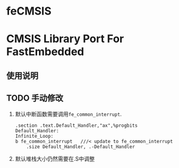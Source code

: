 # feCMSIS
# CMSIS Library Port For FastEmbedded
## 使用说明

## TODO 手动修改
1. 默认中断函数需要调用`fe_common_interrupt`.
    ```
    .section .text.Default_Handler,"ax",%progbits
    Default_Handler:
    Infinite_Loop:
    b fe_common_interrupt   ///< update to fe_common_interrupt
        .size Default_Handler, .-Default_Handler
   ```
2. 默认堆栈大小仍然需要在.S中调整